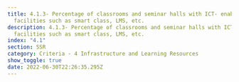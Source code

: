 ```yaml
---
title: 4.1.3- Percentage of classrooms and seminar halls with ICT- enabled
  facilities such as smart class, LMS, etc.
description: 4.1.3- Percentage of classrooms and seminar halls with ICT- enabled
  facilities such as smart class, LMS, etc.
index: "4.1"
section: SSR
category: Criteria - 4 Infrastructure and Learning Resources
show_toggle: true
date: 2022-06-30T22:26:35.295Z
---
```

